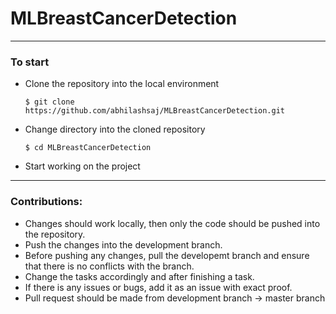 # MLBreastCancerDetection


---

### To start 

  * Clone the repository into the local environment
  
      `$ git clone https://github.com/abhilashsaj/MLBreastCancerDetection.git`
  
  * Change directory into the cloned repository
  
      `$ cd MLBreastCancerDetection`
      
  * Start working on the project


---

### Contributions:

* Changes should work locally, then only the code should be pushed into the repository.
* Push the changes into the development branch.
* Before pushing any changes, pull the developemt branch and ensure that there is no conflicts with the branch.
* Change the tasks accordingly and after finishing a task.
* If there is any issues or bugs, add it as an issue with exact proof.
* Pull request should be made from development branch -> master branch
  
